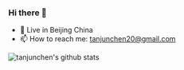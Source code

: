 ### Hi there 👋

<!--
**tanjunchen/tanjunchen** is a ✨ _special_ ✨ repository because its `README.md` (this file) appears on your GitHub profile.

Here are some ideas to get you started:

- 🔭 I’m currently working on kubernetes/servicemesh,etc
- 🌱 I’m currently learning kubernetes/servicemesh,etc
- 💬 Ask me about the world,etc
- 📫 How to reach me: tanjunchen@gmail.com
-->

- 🔭 Live in Beijing China
- 📫 How to reach me: tanjunchen20@gmail.com

![tanjunchen's github stats](https://github-readme-stats.vercel.app/api?username=tanjunchen&count_private=true&show_icons=true&theme=radical)
